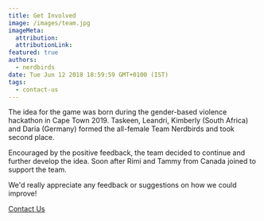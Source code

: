 ```yaml
---
title: Get Involved
image: /images/team.jpg
imageMeta:
  attribution:
  attributionLink:
featured: true
authors:
  - nerdbirds
date: Tue Jun 12 2018 18:59:59 GMT+0100 (IST)
tags:
  - contact-us
---
```


The idea for the game was born during the gender-based violence hackathon in Cape Town 2019. Taskeen, Leandri, Kimberly (South Africa) and Daria (Germany) formed the all-female Team Nerdbirds and took second place. 

Encouraged by the positive feedback, the team decided to continue and further develop the idea. Soon after Rimi and Tammy from Canada joined to support the team.

We'd really appreciate any feedback or suggestions on how we could improve!

[Contact Us](mailto:rainbow.nerdbirds@gmail.com)
